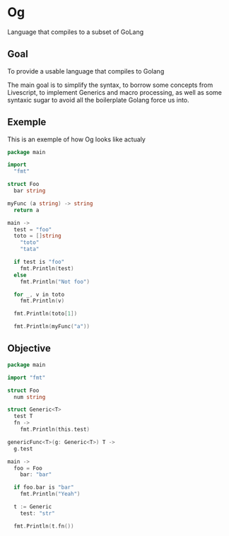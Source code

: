 # Og
Language that compiles to a subset of GoLang

## Goal

To provide a usable language that compiles to Golang

The main goal is to simplify the syntax, to borrow some concepts from Livescript, to implement Generics and macro processing, as well as some syntaxic sugar to avoid all the boilerplate Golang force us into.

## Exemple

This is an exemple of how Og looks like actualy

```go
package main

import
  "fmt"

struct Foo
  bar string

myFunc (a string) -> string
  return a

main ->
  test = "foo"
  toto = []string
    "toto"
    "tata"

  if test is "foo"
    fmt.Println(test)
  else
    fmt.Println("Not foo")

  for _, v in toto
    fmt.Println(v)

  fmt.Println(toto[1])

  fmt.Println(myFunc("a"))

```

## Objective

```go
package main

import "fmt"

struct Foo
  num string

struct Generic<T>
  test T
  fn ->
    fmt.Println(this.test)

genericFunc<T>(g: Generic<T>) T ->
  g.test

main ->
  foo = Foo
    bar: "bar"

  if foo.bar is "bar"
    fmt.Println("Yeah")

  t := Generic
    test: "str"

  fmt.Println(t.fn())
```
